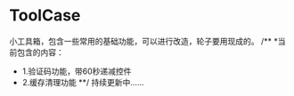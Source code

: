 # ToolCase
小工具箱，包含一些常用的基础功能，可以进行改造，轮子要用现成的。
/**
*当前包含的内容：
* 1.验证码功能，带60秒递减控件
* 2.缓存清理功能
**/
持续更新中……

